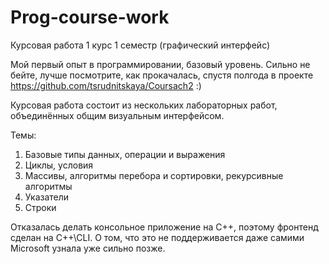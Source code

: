# Prog-course-work
Курсовая работа 1 курс 1 семестр (графический интерфейс)

Мой первый опыт в программировании, базовый уровень. Сильно не бейте, лучше посмотрите, как прокачалась, спустя полгода в проекте https://github.com/tsrudnitskaya/Coursach2 :)

Курсовая работа состоит из нескольких лабораторных работ, объединённых общим визуальным интерфейсом.

Темы:

1) Базовые типы данных, операции и выражения
2) Циклы, условия
3) Массивы, алгоритмы перебора и сортировки, рекурсивные алгоритмы
4) Указатели
5) Строки

Отказалась делать консольное приложение на C++, поэтому фронтенд сделан на C++\CLI. О том, что это не поддерживается даже самими Microsoft узнала уже сильно позже.
